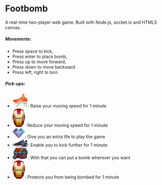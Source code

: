 # Footbomb

A real-time two-player web game. Built with Node.js, socket.io and HTML5 canvas.

##### Movements: 
+ Press space to kick, 
+ Press enter to place bomb,
+ Press up to move forward, 
+ Press down to move backward
+ Press left, right to turn

##### Pick-ups:
+ ![alt text](https://raw.githubusercontent.com/Y--p--Y/footbomb/master/image/skate.png): Raise your moving speed for 1 minute
+ ![alt text](https://raw.githubusercontent.com/Y--p--Y/footbomb/master/image/ironman.png): Reduce your moving speed for 1 minute
+ ![alt text](https://raw.githubusercontent.com/Y--p--Y/footbomb/master/image/heart.png): Give you an extra life to play the game
+ ![alt text](https://raw.githubusercontent.com/Y--p--Y/footbomb/master/image/shoe.png): Enable you to kick further for 1 minute
+ ![alt text](https://raw.githubusercontent.com/Y--p--Y/footbomb/master/image/box.png): With that you can put a bomb wherever you want
+ ![alt text](https://raw.githubusercontent.com/Y--p--Y/footbomb/master/image/ironman.png): Protects you from being bombed for 1 minute

